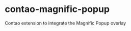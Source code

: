 contao-magnific-popup
=====================

Contao extension to integrate the Magnific Popup overlay
